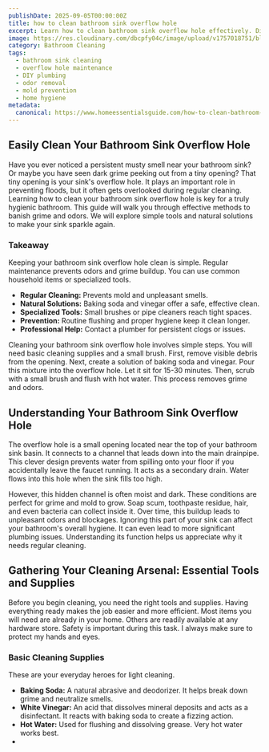 ```yaml
---
publishDate: 2025-09-05T00:00:00Z
title: how to clean bathroom sink overflow hole
excerpt: Learn how to clean bathroom sink overflow hole effectively. Discover simple methods, common tools, and prevention tips for a fresh, hygienic sink.
image: https://res.cloudinary.com/dbcpfy04c/image/upload/v1757018751/blog_image_1757018750_wkzovq.webp
category: Bathroom Cleaning
tags:
  - bathroom sink cleaning
  - overflow hole maintenance
  - DIY plumbing
  - odor removal
  - mold prevention
  - home hygiene
metadata:
  canonical: https://www.homeessentialsguide.com/how-to-clean-bathroom-sink-overflow-hole
---
```


## Easily Clean Your Bathroom Sink Overflow Hole

Have you ever noticed a persistent musty smell near your bathroom sink? Or maybe you have seen dark grime peeking out from a tiny opening? That tiny opening is your sink's overflow hole. It plays an important role in preventing floods, but it often gets overlooked during regular cleaning. Learning how to clean your bathroom sink overflow hole is key for a truly hygienic bathroom. This guide will walk you through effective methods to banish grime and odors. We will explore simple tools and natural solutions to make your sink sparkle again.

### Takeaway

Keeping your bathroom sink overflow hole clean is simple. Regular maintenance prevents odors and grime buildup. You can use common household items or specialized tools.

*   **Regular Cleaning:** Prevents mold and unpleasant smells.
*   **Natural Solutions:** Baking soda and vinegar offer a safe, effective clean.
*   **Specialized Tools:** Small brushes or pipe cleaners reach tight spaces.
*   **Prevention:** Routine flushing and proper hygiene keep it clean longer.
*   **Professional Help:** Contact a plumber for persistent clogs or issues.

Cleaning your bathroom sink overflow hole involves simple steps. You will need basic cleaning supplies and a small brush. First, remove visible debris from the opening. Next, create a solution of baking soda and vinegar. Pour this mixture into the overflow hole. Let it sit for 15-30 minutes. Then, scrub with a small brush and flush with hot water. This process removes grime and odors.

## Understanding Your Bathroom Sink Overflow Hole

The overflow hole is a small opening located near the top of your bathroom sink basin. It connects to a channel that leads down into the main drainpipe. This clever design prevents water from spilling onto your floor if you accidentally leave the faucet running. It acts as a secondary drain. Water flows into this hole when the sink fills too high.

However, this hidden channel is often moist and dark. These conditions are perfect for grime and mold to grow. Soap scum, toothpaste residue, hair, and even bacteria can collect inside it. Over time, this buildup leads to unpleasant odors and blockages. Ignoring this part of your sink can affect your bathroom's overall hygiene. It can even lead to more significant plumbing issues. Understanding its function helps us appreciate why it needs regular cleaning.

## Gathering Your Cleaning Arsenal: Essential Tools and Supplies

Before you begin cleaning, you need the right tools and supplies. Having everything ready makes the job easier and more efficient. Most items you will need are already in your home. Others are readily available at any hardware store. Safety is important during this task. I always make sure to protect my hands and eyes.

### Basic Cleaning Supplies

These are your everyday heroes for light cleaning.

*   **Baking Soda:** A natural abrasive and deodorizer. It helps break down grime and neutralize smells.
*   **White Vinegar:** An acid that dissolves mineral deposits and acts as a disinfectant. It reacts with baking soda to create a fizzing action.
*   **Hot Water:** Used for flushing and dissolving grease. Very hot water works best.
*